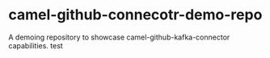 # camel-github-connecotr-demo-repo
A demoing repository to showcase camel-github-kafka-connector capabilities.
test
